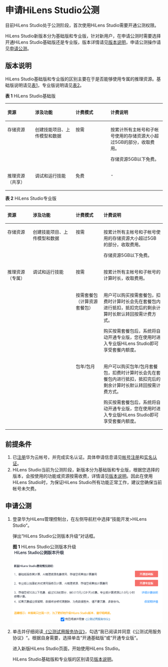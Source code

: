 # 申请HiLens Studio公测<a name="hilens_02_0099"></a>

目前HiLens Studio处于公测阶段，首次使用HiLens Studio需要开通公测权限。

HiLens Studio新版本分为基础版和专业版，针对新用户，在申请公测时需要选择开通HiLens Studio基础版还是专业版，版本详情请见[版本说明](#section167061841347)，申请公测操作请见[申请公测](#section13374156135514)。

## 版本说明<a name="section167061841347"></a>

HiLens Studio基础版和专业版的区别主要在于是否能够使用专属的推理资源。基础版说明请见[表1](#table2849203151012)，专业版说明请见[表2](#table61681142161617)。

**表 1**  HiLens Studio基础版

<a name="table2849203151012"></a>
<table><thead align="left"><tr id="row48491316106"><th class="cellrowborder" valign="top" width="17.549999999999997%" id="mcps1.2.5.1.1"><p id="p1284993111102"><a name="p1284993111102"></a><a name="p1284993111102"></a>资源</p>
</th>
<th class="cellrowborder" valign="top" width="25.75%" id="mcps1.2.5.1.2"><p id="p8850931161018"><a name="p8850931161018"></a><a name="p8850931161018"></a>涉及功能</p>
</th>
<th class="cellrowborder" valign="top" width="22.189999999999998%" id="mcps1.2.5.1.3"><p id="p18850153111016"><a name="p18850153111016"></a><a name="p18850153111016"></a>计费模式</p>
</th>
<th class="cellrowborder" valign="top" width="34.510000000000005%" id="mcps1.2.5.1.4"><p id="p885033111019"><a name="p885033111019"></a><a name="p885033111019"></a>计费说明</p>
</th>
</tr>
</thead>
<tbody><tr id="row118501231181012"><td class="cellrowborder" valign="top" width="17.549999999999997%" headers="mcps1.2.5.1.1 "><p id="p10850531191012"><a name="p10850531191012"></a><a name="p10850531191012"></a>存储资源</p>
</td>
<td class="cellrowborder" valign="top" width="25.75%" headers="mcps1.2.5.1.2 "><p id="p108501831141014"><a name="p108501831141014"></a><a name="p108501831141014"></a>创建技能项目、上传模型和数据</p>
</td>
<td class="cellrowborder" valign="top" width="22.189999999999998%" headers="mcps1.2.5.1.3 "><p id="p1885063191017"><a name="p1885063191017"></a><a name="p1885063191017"></a>按需</p>
</td>
<td class="cellrowborder" valign="top" width="34.510000000000005%" headers="mcps1.2.5.1.4 "><p id="p19490239162810"><a name="p19490239162810"></a><a name="p19490239162810"></a>按累计所有主帐号和子帐号使用的存储资源大小超过5GB的部分，收取费用。</p>
<p id="p19490133972817"><a name="p19490133972817"></a><a name="p19490133972817"></a>存储资源5GB以下免费。</p>
</td>
</tr>
<tr id="row1585063119107"><td class="cellrowborder" valign="top" width="17.549999999999997%" headers="mcps1.2.5.1.1 "><p id="p58508314102"><a name="p58508314102"></a><a name="p58508314102"></a>推理资源（共享）</p>
</td>
<td class="cellrowborder" valign="top" width="25.75%" headers="mcps1.2.5.1.2 "><p id="p1085010312109"><a name="p1085010312109"></a><a name="p1085010312109"></a>调试和运行技能</p>
</td>
<td class="cellrowborder" valign="top" width="22.189999999999998%" headers="mcps1.2.5.1.3 "><p id="p1385013314109"><a name="p1385013314109"></a><a name="p1385013314109"></a>免费</p>
</td>
<td class="cellrowborder" valign="top" width="34.510000000000005%" headers="mcps1.2.5.1.4 "><p id="p1685015318108"><a name="p1685015318108"></a><a name="p1685015318108"></a>-</p>
</td>
</tr>
</tbody>
</table>

**表 2**  HiLens Studio专业版

<a name="table61681142161617"></a>
<table><thead align="left"><tr id="row1916815426167"><th class="cellrowborder" valign="top" width="16.18%" id="mcps1.2.5.1.1"><p id="p716864201612"><a name="p716864201612"></a><a name="p716864201612"></a>资源</p>
</th>
<th class="cellrowborder" valign="top" width="27.21%" id="mcps1.2.5.1.2"><p id="p1016814214161"><a name="p1016814214161"></a><a name="p1016814214161"></a>涉及功能</p>
</th>
<th class="cellrowborder" valign="top" width="17.69%" id="mcps1.2.5.1.3"><p id="p816844218163"><a name="p816844218163"></a><a name="p816844218163"></a>计费模式</p>
</th>
<th class="cellrowborder" valign="top" width="38.92%" id="mcps1.2.5.1.4"><p id="p121681442161616"><a name="p121681442161616"></a><a name="p121681442161616"></a>计费说明</p>
</th>
</tr>
</thead>
<tbody><tr id="row11168842131612"><td class="cellrowborder" valign="top" width="16.18%" headers="mcps1.2.5.1.1 "><p id="p18168174218164"><a name="p18168174218164"></a><a name="p18168174218164"></a>存储资源</p>
</td>
<td class="cellrowborder" valign="top" width="27.21%" headers="mcps1.2.5.1.2 "><p id="p5168144213164"><a name="p5168144213164"></a><a name="p5168144213164"></a>创建技能项目、上传模型和数据</p>
</td>
<td class="cellrowborder" valign="top" width="17.69%" headers="mcps1.2.5.1.3 "><p id="p1516884281614"><a name="p1516884281614"></a><a name="p1516884281614"></a>按需</p>
</td>
<td class="cellrowborder" valign="top" width="38.92%" headers="mcps1.2.5.1.4 "><p id="p31681642171614"><a name="p31681642171614"></a><a name="p31681642171614"></a>按累计所有主帐号和子帐号使用的存储资源大小超过5GB的部分，收取费用。</p>
<p id="p71681942131613"><a name="p71681942131613"></a><a name="p71681942131613"></a>存储资源5GB以下免费。</p>
</td>
</tr>
<tr id="row61684427161"><td class="cellrowborder" rowspan="3" valign="top" width="16.18%" headers="mcps1.2.5.1.1 "><p id="p916844216169"><a name="p916844216169"></a><a name="p916844216169"></a>推理资源（专属）</p>
</td>
<td class="cellrowborder" rowspan="3" valign="top" width="27.21%" headers="mcps1.2.5.1.2 "><p id="p916814221618"><a name="p916814221618"></a><a name="p916814221618"></a>调试和运行技能</p>
</td>
<td class="cellrowborder" valign="top" width="17.69%" headers="mcps1.2.5.1.3 "><p id="p9168642141618"><a name="p9168642141618"></a><a name="p9168642141618"></a>按需</p>
</td>
<td class="cellrowborder" valign="top" width="38.92%" headers="mcps1.2.5.1.4 "><p id="p5168142181617"><a name="p5168142181617"></a><a name="p5168142181617"></a>按累计所有主帐号和子帐号的计算时长，收取费用。</p>
</td>
</tr>
<tr id="row1160023617419"><td class="cellrowborder" valign="top" headers="mcps1.2.5.1.1 "><p id="p136011336164118"><a name="p136011336164118"></a><a name="p136011336164118"></a>按需套餐包（计算资源套餐包）</p>
</td>
<td class="cellrowborder" valign="top" headers="mcps1.2.5.1.2 "><p id="p18614103218341"><a name="p18614103218341"></a><a name="p18614103218341"></a>用户可以购买按需套餐包，扣费时计算时长会先在套餐包内进行抵扣，抵扣完后的剩余计算时长默认转回按需计费方式。</p>
<p id="p0111926123619"><a name="p0111926123619"></a><a name="p0111926123619"></a>购买按需套餐包后，系统将自动开通专业版，您在使用时进入专业版HiLens Studio即可享受套餐内额度。</p>
</td>
</tr>
<tr id="row1339921965915"><td class="cellrowborder" valign="top" headers="mcps1.2.5.1.1 "><p id="p144001919205910"><a name="p144001919205910"></a><a name="p144001919205910"></a>包年/包月</p>
</td>
<td class="cellrowborder" valign="top" headers="mcps1.2.5.1.2 "><p id="p4121527728"><a name="p4121527728"></a><a name="p4121527728"></a>用户可以购买包年/包月套餐包，扣费时计算时长会先在套餐包内进行抵扣，抵扣完后的剩余计算时长默认转回按需计费方式。</p>
<p id="p098715311212"><a name="p098715311212"></a><a name="p098715311212"></a>购买按需套餐包后，系统将自动开通专业版，您在使用时进入专业版HiLens Studio即可享受套餐内额度。</p>
</td>
</tr>
</tbody>
</table>

## 前提条件<a name="section202181145151420"></a>

1.  已[注册](https://reg.huaweicloud.com/registerui/public/custom/register.html?locale=zh-cn#/register)华为云帐号，并完成实名认证。具体申请信息请见[帐号注册](https://support.huaweicloud.com/usermanual-account/account_id_001.html)和[实名认证](https://support.huaweicloud.com/usermanual-account/account_auth_00001.html)。
2.  HiLens Studio当前为公测阶段，新版本分为基础版和专业版，根据您选择的版本，会按使用的功能或资源按需收费，详情请见[版本说明](#section167061841347)。因此在使用HiLens Studio时，为保证HiLens Studio所有功能正常工作，建议您确保当前帐号未欠费。

## 申请公测<a name="section13374156135514"></a>

1.  登录华为HiLens管理控制台，在左侧导航栏中选择“技能开发\>HiLens Studio“。

    弹出“HiLens Studio公测版本升级“对话框。

    **图 1**  HiLens Studio公测版本升级<a name="fig136733795911"></a>  
    ![](figures/HiLens-Studio公测版本升级.png "HiLens-Studio公测版本升级")

2.  单击并仔细阅读[《公测试用服务协议》](https://www.huaweicloud.com/declaration/fsa_test.html)，勾选“我已阅读并同意《公测试用服务协议》“。根据自身需要，选择单击“开通基础版“或“开通专业版“。

    进入新版HiLens Studio页面，开始使用HiLens Studio。

    HiLens Studio基础版和专业版的区别请见[版本说明](#section167061841347)。


